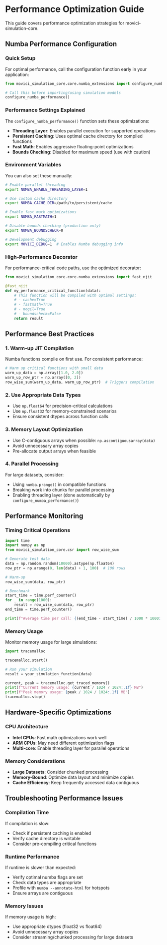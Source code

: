 # Performance Optimization Guide

This guide covers performance optimization strategies for movici-simulation-core.

## Numba Performance Configuration

### Quick Setup

For optimal performance, call the configuration function early in your application:

```python
from movici_simulation_core.core.numba_extensions import configure_numba_performance

# Call this before importing/using simulation models
configure_numba_performance()
```

### Performance Settings Explained

The `configure_numba_performance()` function sets these optimizations:

- **Threading Layer**: Enables parallel execution for supported operations
- **Persistent Caching**: Uses optimal cache directory for compiled functions
- **Fast Math**: Enables aggressive floating-point optimizations
- **Bounds Checking**: Disabled for maximum speed (use with caution)

### Environment Variables

You can also set these manually:

```bash
# Enable parallel threading
export NUMBA_ENABLE_THREADING_LAYER=1

# Use custom cache directory
export NUMBA_CACHE_DIR=/path/to/persistent/cache

# Enable fast math optimizations
export NUMBA_FASTMATH=1

# Disable bounds checking (production only)
export NUMBA_BOUNDSCHECK=0

# Development debugging
export MOVICI_DEBUG=1  # Enables Numba debugging info
```

### High-Performance Decorator

For performance-critical code paths, use the optimized decorator:

```python
from movici_simulation_core.core.numba_extensions import fast_njit

@fast_njit
def my_performance_critical_function(data):
    # This function will be compiled with optimal settings:
    # - cache=True
    # - fastmath=True  
    # - nogil=True
    # - boundscheck=False
    return result
```

## Performance Best Practices

### 1. Warm-up JIT Compilation

Numba functions compile on first use. For consistent performance:

```python
# Warm up critical functions with small data
warm_up_data = np.array([1.0, 2.0])
warm_up_row_ptr = np.array([0, 2])
row_wise_sum(warm_up_data, warm_up_row_ptr)  # Triggers compilation
```

### 2. Use Appropriate Data Types

- Use `np.float64` for precision-critical calculations
- Use `np.float32` for memory-constrained scenarios
- Ensure consistent dtypes across function calls

### 3. Memory Layout Optimization

- Use C-contiguous arrays when possible: `np.ascontiguousarray(data)`
- Avoid unnecessary array copies
- Pre-allocate output arrays when feasible

### 4. Parallel Processing

For large datasets, consider:
- Using `numba.prange()` in compatible functions
- Breaking work into chunks for parallel processing
- Enabling threading layer (done automatically by `configure_numba_performance()`)

## Performance Monitoring

### Timing Critical Operations

```python
import time
import numpy as np
from movici_simulation_core.csr import row_wise_sum

# Generate test data
data = np.random.random(10000).astype(np.float64)
row_ptr = np.arange(0, len(data) + 1, 100)  # 100 rows

# Warm-up
row_wise_sum(data, row_ptr)

# Benchmark
start_time = time.perf_counter()
for _ in range(1000):
    result = row_wise_sum(data, row_ptr)
end_time = time.perf_counter()

print(f"Average time per call: {(end_time - start_time) / 1000 * 1000:.2f} ms")
```

### Memory Usage

Monitor memory usage for large simulations:

```python
import tracemalloc

tracemalloc.start()

# Run your simulation
result = your_simulation_function(data)

current, peak = tracemalloc.get_traced_memory()
print(f"Current memory usage: {current / 1024 / 1024:.1f} MB")
print(f"Peak memory usage: {peak / 1024 / 1024:.1f} MB")
tracemalloc.stop()
```

## Hardware-Specific Optimizations

### CPU Architecture

- **Intel CPUs**: Fast math optimizations work well
- **ARM CPUs**: May need different optimization flags
- **Multi-core**: Enable threading layer for parallel operations

### Memory Considerations

- **Large Datasets**: Consider chunked processing
- **Memory-Bound**: Optimize data layout and minimize copies
- **Cache Efficiency**: Keep frequently accessed data contiguous

## Troubleshooting Performance Issues

### Compilation Time

If compilation is slow:
- Check if persistent caching is enabled
- Verify cache directory is writable
- Consider pre-compiling critical functions

### Runtime Performance

If runtime is slower than expected:
- Verify optimal numba flags are set
- Check data types are appropriate
- Profile with `numba --annotate-html` for hotspots
- Ensure arrays are contiguous

### Memory Issues

If memory usage is high:
- Use appropriate dtypes (float32 vs float64)
- Avoid unnecessary array copies
- Consider streaming/chunked processing for large datasets